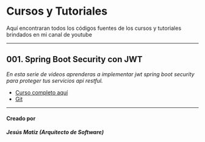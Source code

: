# Cursos y Tutoriales

Aquí encontraran todos los códigos fuentes de los cursos y tutoriales brindados en mi canal de youtube

___
## 001. Spring Boot Security con JWT

_En esta serie de videos aprenderas a implementar jwt spring boot security para proteger tus servicios api restful._

* [Curso completo aquí](https://www.youtube.com/watch?v=dZy4YJiA3WQ&list=PLRHPC9shBXl2xqm21wdeAMHVrVuHjkhcv)
* [Git ](https://github.com/jesusmatiz/Spring-Boot-Security-con-JWT)


___
#### Creado por
  
  ***Jesús Matiz (Arquitecto de Software)***
